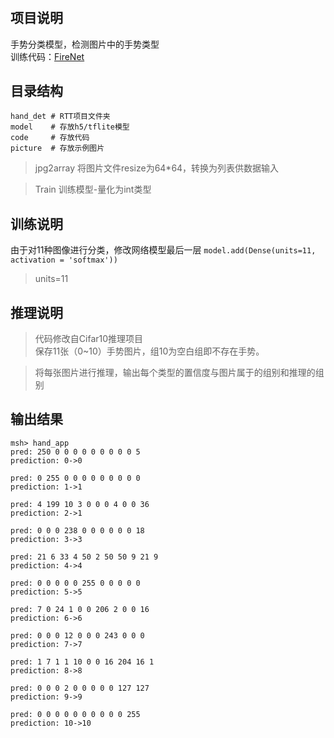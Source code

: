 # 

## 项目说明
手势分类模型，检测图片中的手势类型  
训练代码：[FireNet](https://github.com/Lebhoryi/FireNet-LightWeight-Network-for-Fire-Detection)
## 目录结构
```
hand_det # RTT项目文件夹
model    # 存放h5/tflite模型
code     # 存放代码
picture  # 存放示例图片
```
> jpg2array 将图片文件resize为64*64，转换为列表供数据输入  

> Train 训练模型-量化为int类型
## 训练说明
由于对11种图像进行分类，修改网络模型最后一层
```model.add(Dense(units=11, activation = 'softmax'))```  
> units=11
## 推理说明
> 代码修改自Cifar10推理项目  
> 保存11张（0~10）手势图片，组10为空白组即不存在手势。  

> 将每张图片进行推理，输出每个类型的置信度与图片属于的组别和推理的组别

## 输出结果
```
msh> hand_app
pred: 250 0 0 0 0 0 0 0 0 0 5
prediction: 0->0

pred: 0 255 0 0 0 0 0 0 0 0 0
prediction: 1->1

pred: 4 199 10 3 0 0 0 4 0 0 36
prediction: 2->1

pred: 0 0 0 238 0 0 0 0 0 0 18
prediction: 3->3

pred: 21 6 33 4 50 2 50 50 9 21 9
prediction: 4->4

pred: 0 0 0 0 0 255 0 0 0 0 0
prediction: 5->5

pred: 7 0 24 1 0 0 206 2 0 0 16
prediction: 6->6

pred: 0 0 0 12 0 0 0 243 0 0 0
prediction: 7->7

pred: 1 7 1 1 10 0 0 16 204 16 1
prediction: 8->8

pred: 0 0 0 2 0 0 0 0 0 127 127
prediction: 9->9

pred: 0 0 0 0 0 0 0 0 0 0 255
prediction: 10->10
```